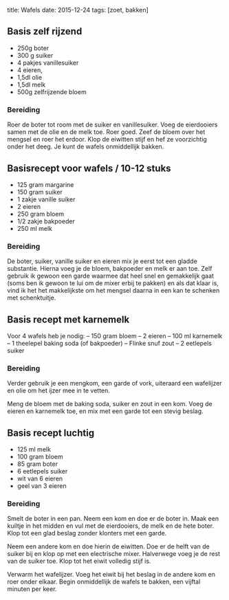 title: Wafels
date: 2015-12-24 
tags: [zoet, bakken]

## Basis zelf rijzend
- 250g boter
- 300 g suiker 
- 4 pakjes vanillesuiker
- 4 eieren, 
- 1,5dl olie
- 1,5dl melk
- 500g zelfrijzende bloem

### Bereiding
Roer de boter tot room met de suiker en vanillesuiker. Voeg de eierdooiers samen met de olie en de melk toe. Roer goed. Zeef de bloem over het mengsel en roer het erdoor. Klop de eiwitten stijf en hef ze voorzichtig onder het deeg. Je kunt de wafels onmiddellijk bakken.

## Basisrecept voor wafels / 10-12 stuks
- 125 gram margarine
- 150 gram suiker
- 1 zakje vanille suiker
- 2 eieren
- 250 gram bloem
- 1/2 zakje bakpoeder
- 250 ml melk

### Bereiding
De boter, suiker, vanille suiker en eieren mix je eerst tot een gladde substantie. Hierna voeg je de bloem, bakpoeder en melk er aan toe. Zelf gebruik ik gewoon een garde waarmee dat heel snel en gemakkelijk gaat (soms ben ik gewoon te lui om de mixer erbij te pakken) en als dat klaar is, vind ik het het makkelijkste om het mengsel daarna in een kan te schenken met schenktuitje.

## Basis recept met karnemelk
Voor 4 wafels heb je nodig:
– 150 gram bloem
– 2 eieren
– 100 ml karnemelk
– 1 theelepel baking soda (of bakpoeder)
– Flinke snuf zout
– 2 eetlepels suiker

### Bereiding
Verder gebruik je een mengkom, een garde of vork, uiteraard een wafelijzer en olie om het ijzer mee in te vetten.

Meng de bloem met de baking soda, suiker en zout in een kom. Voeg de eieren en karnemelk toe, en mix met een garde tot een stevig beslag.

## Basis recept luchtig
- 125 ml melk
- 100 gram bloem
- 85 gram boter
- 6 eetlepels suiker
- wit van 6 eieren
- geel van 3 eieren

### Bereiding
Smelt de boter in een pan. Neem een kom en doe er de boter in. Maak een kuiltje in het midden en vul met de eierdooiers, de melk en de hete boter. Klop tot een glad beslag zonder klonters met een garde.

Neem een andere kom en doe hierin de eiwitten. Doe er de helft van de suiker bij en klop op met een electrische mixer. Halverwege voeg je de rest van de suiker toe. Klop tot het eiwit volledig stijf is.

Verwarm het wafelijzer. Voeg het eiwit bij het beslag in de andere kom en roer onder elkaar. Begin onmiddellijk de wafels te bakken, een vijftal minuten per keer.
